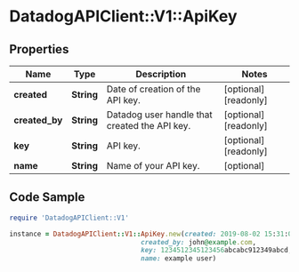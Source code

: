 # DatadogAPIClient::V1::ApiKey

## Properties

Name | Type | Description | Notes
------------ | ------------- | ------------- | -------------
**created** | **String** | Date of creation of the API key. | [optional] [readonly] 
**created_by** | **String** | Datadog user handle that created the API key. | [optional] [readonly] 
**key** | **String** | API key. | [optional] [readonly] 
**name** | **String** | Name of your API key. | [optional] 

## Code Sample

```ruby
require 'DatadogAPIClient::V1'

instance = DatadogAPIClient::V1::ApiKey.new(created: 2019-08-02 15:31:07,
                                 created_by: john@example.com,
                                 key: 1234512345123456abcabc912349abcd,
                                 name: example user)
```


